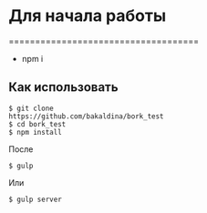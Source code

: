 # Для начала работы
====================================

- npm i

## Как использовать

    $ git clone 
    https://github.com/bakaldina/bork_test
    $ cd bork_test
    $ npm install
    
После

    $ gulp
    
Или 

    $ gulp server